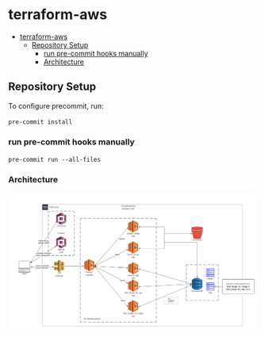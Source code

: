 

# terraform-aws

- [terraform-aws](#terraform-aws)
  - [Repository Setup](#repository-setup)
    - [run pre-commit hooks manually](#run-pre-commit-hooks-manually)
    - [Architecture](#architecture)

## Repository Setup

To configure precommit, run:

`pre-commit install`
### run pre-commit hooks manually
`pre-commit run --all-files`


### Architecture

![](./architecture.png)
